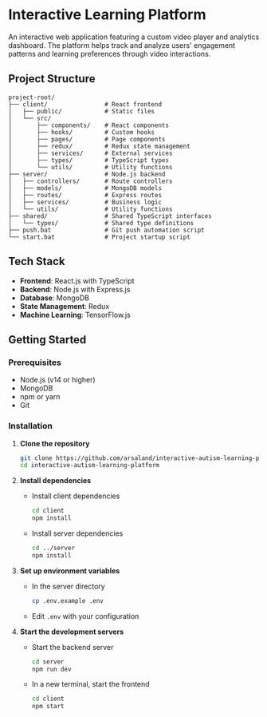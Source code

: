 # Interactive Learning Platform

An interactive web application featuring a custom video player and analytics dashboard. The platform helps track and analyze users' engagement patterns and learning preferences through video interactions.

## Project Structure
```
project-root/
├── client/                # React frontend
│   ├── public/            # Static files
│   └── src/
│       ├── components/    # React components
│       ├── hooks/         # Custom hooks
│       ├── pages/         # Page components
│       ├── redux/         # Redux state management
│       ├── services/      # External services
│       ├── types/         # TypeScript types
│       └── utils/         # Utility functions
├── server/                # Node.js backend
│   ├── controllers/       # Route controllers
│   ├── models/            # MongoDB models
│   ├── routes/            # Express routes
│   ├── services/          # Business logic
│   └── utils/             # Utility functions
├── shared/                # Shared TypeScript interfaces
│   └── types/             # Shared type definitions
├── push.bat               # Git push automation script
└── start.bat              # Project startup script
```

## Tech Stack

- **Frontend**: React.js with TypeScript
- **Backend**: Node.js with Express.js
- **Database**: MongoDB
- **State Management**: Redux
- **Machine Learning**: TensorFlow.js

## Getting Started

### Prerequisites

- Node.js (v14 or higher)
- MongoDB
- npm or yarn
- Git

### Installation

1. **Clone the repository**
   ```bash
   git clone https://github.com/arsaland/interactive-autism-learning-platform.git
   cd interactive-autism-learning-platform
   ```

2. **Install dependencies**

   - Install client dependencies
     ```bash
     cd client
     npm install
     ```

   - Install server dependencies
     ```bash
     cd ../server
     npm install
     ```

3. **Set up environment variables**

   - In the server directory
     ```bash
     cp .env.example .env
     ```
   - Edit `.env` with your configuration

4. **Start the development servers**

   - Start the backend server
     ```bash
     cd server
     npm run dev
     ```

   - In a new terminal, start the frontend
     ```bash
     cd client
     npm start
     ```

